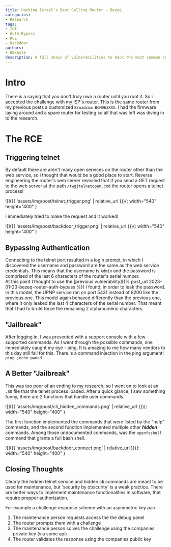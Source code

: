 ```yaml
---
title: Hacking Israel's Best Selling Router - Bezeq
categories:
- Research
tags:
- IoT
- Auth-Bypass
- RCE
- Backdoor
authors:
- 00xbyte
description: A full chain of vulnerabilities to hack the most common router in Israel. I found a critical vulnerability chain with Authentication Bypass, Remote Code Execution by Command Injection, and a Backdoor on the router. If you're ready to take control of your network, buckle up and let's dive into the world of router hacking!
---
```


# Intro
There is a saying that you don't truly own a router until you root it. So i accepted the challenge with my ISP's router.
This is the same router from my previous posts a customized `Broadcom BCM963XXX`.
I had the firmware laying around and a spare router for testing so all that was left was diving in to the research.
# The RCE
## Triggering telnet
By default there are aren't many open services on the router other than the web service, so i thought that would be a good place to start.
Reverse engineering the router's web server revealed that if you send a GET request to the web server at the path `/twgjtelnetopen.cmd` the router opens a telnet process!

![]({{ 'assets/img/post/telnet_trigger.png' | relative_url }}){: width="540" height="400" }

I immediately tried to make the request and it worked!

![]({{ 'assets/img/post/backdoor_trigger.png' | relative_url }}){: width="540" height="400" }
## Bypassing Authentication
Connecting to the telnet port resulted in a login prompt, in which I discovered the username and password are the same as the web service credentials. This means that the username is `Admin` and the password is comprised of the last 6 characters of the router's serial number.  
At this point I thought to use the [previous vulnerability]({% post_url 2023-01-23-bezeq-router-auth-bypass %}) I found, in order to leak the password. In this model, the UPNP service ran on port 5431 instead of 8200 like the previous one.
This model again behaved differently than the previous one, where it only leaked the last 4 characters of the serial number. That meant that I had to brute force the remaining 2 alphanumeric characters.
## "Jailbreak"
After logging in, I was presented with a support console with a few supported commands. As I went through the possible commands, one immediately caught my eye - ping.
It is amazing to me how many vendors to this day still fall for this. There is a command injection in the ping argument!
`ping ;echo pwned`
## A Better "Jailbreak"
This was too poor of an ending to my research, so I went on to look at an `.SO` file that the telnet process loaded. After a quick glance, I saw something funny, there are 2 functions that handle user commands.

![]({{ 'assets/img/post/cli_hidden_commands.png' | relative_url }}){: width="540" height="400" }

The first function implemented the commands that were listed by the "help" commands, and the second function implemented multiple other ***hidden*** commands.
Among those undocumented commands, was the `openfsshell` command that grants a full bash shell.

![]({{ 'assets/img/post/backdoor_connect.png' | relative_url }}){: width="540" height="400" }
## Closing Thoughts
Clearly the hidden telnet service and hidden cli commands are meant to be used for maintenance, but 'security by obscurity' is a weak practice. There are better ways to implement maintenance functionalities in software, that require propper authorization.

For example a challenge response scheme with an asymmetric key pair:
1. The maintenance person requests access the the debug panel
2. The router prompts them with a challenge
3. The maintenance person solves the challenge using the companies private key (via some api)
4.  The router validates the response using the companies public key
